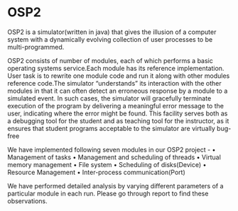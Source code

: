 # OSP2
OSP2 is a simulator(written in java) that gives the illusion of a computer system with a dynamically evolving collection of user processes to be multi-programmed.

OSP2 consists of number of modules, each of which performs a basic operating systems service.Each module has its reference implementation. 
User task is to rewrite one module code and run it along with other modules reference code.The simulator “understands” its interaction with the other modules in that it can often detect an erroneous response by a module to a simulated event. In such cases, the simulator will gracefully terminate execution of the program by delivering a meaningful error message to the user, indicating where the error might be found. This facility serves both as a debugging tool for the student and as teaching tool for the instructor, as it ensures that student programs acceptable to the simulator are virtually bug-free

We have implemented following seven modules in our OSP2 project - 
• Management of tasks 
• Management and scheduling of threads
• Virtual memory management
• File system 
• Scheduling of disks(Device) 
• Resource Management 
• Inter-process communication(Port) 

We have performed detailed analysis by varying different parameters of a particular module in each run. Please go through report to find these observations.
